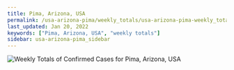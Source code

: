 ```yaml
---
title: Pima, Arizona, USA
permalink: /usa-arizona-pima/weekly_totals/usa-arizona-pima-weekly_totals.html
last_updated: Jan 20, 2022
keywords: ["Pima, Arizona, USA", "weekly totals"]
sidebar: usa-arizona-pima_sidebar
---
```


![Weekly Totals of Confirmed Cases for Pima, Arizona, USA](/covid_tracker/images/graphs/usa-arizona-pima-weekly_totals_graph.png)
